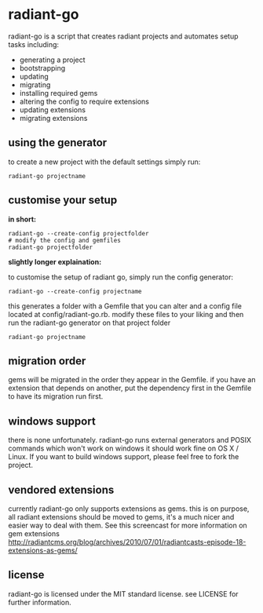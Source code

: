 # radiant-go

radiant-go is a script that creates radiant projects and automates setup tasks including:

* generating a project
* bootstrapping
* updating
* migrating
* installing required gems
* altering the config to require extensions
* updating extensions
* migrating extensions

## using the generator

to create a new project with the default settings simply run:
    
    radiant-go projectname
  
## customise your setup

**in short:**

    radiant-go --create-config projectfolder
    # modify the config and gemfiles
    radiant-go projectfolder

**slightly longer explaination:**

to customise the setup of radiant go, simply run the config generator:
  
    radiant-go --create-config projectname
this generates a folder with a Gemfile that you can alter and a config file located at config/radiant-go.rb. modify these files to your liking and then run the radiant-go generator on that project folder
    
    radiant-go projectname
  
## migration order

gems will be migrated in the order they appear in the Gemfile. if you have an extension that depends on another, put the dependency first in the Gemfile to have its migration run first.

## windows support

there is none unfortunately. radiant-go runs external generators and POSIX commands which won't work on windows it should work fine on OS X / Linux. If you want to build windows support, please feel free to fork the project.

## vendored extensions

currently radiant-go only supports extensions as gems. this is on purpose, all radiant extensions should be moved to gems, it's a much nicer and easier way to deal with them. See this screencast for more information on gem extensions http://radiantcms.org/blog/archives/2010/07/01/radiantcasts-episode-18-extensions-as-gems/

## license

radiant-go is licensed under the MIT standard license. see LICENSE for further information.